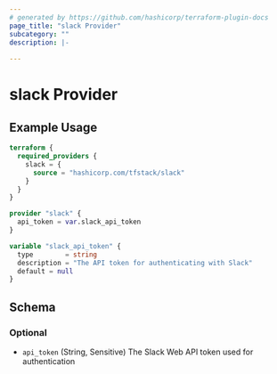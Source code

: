 ```yaml
---
# generated by https://github.com/hashicorp/terraform-plugin-docs
page_title: "slack Provider"
subcategory: ""
description: |-
  
---
```


# slack Provider



## Example Usage

```terraform
terraform {
  required_providers {
    slack = {
      source = "hashicorp.com/tfstack/slack"
    }
  }
}

provider "slack" {
  api_token = var.slack_api_token
}

variable "slack_api_token" {
  type        = string
  description = "The API token for authenticating with Slack"
  default = null
}
```

<!-- schema generated by tfplugindocs -->
## Schema

### Optional

- `api_token` (String, Sensitive) The Slack Web API token used for authentication
